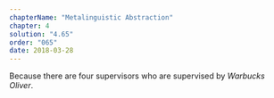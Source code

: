 ```yaml
---
chapterName: "Metalinguistic Abstraction"
chapter: 4
solution: "4.65"
order: "065"
date: 2018-03-28 
---
```


Because there are four supervisors who are supervised by *Warbucks Oliver*.
